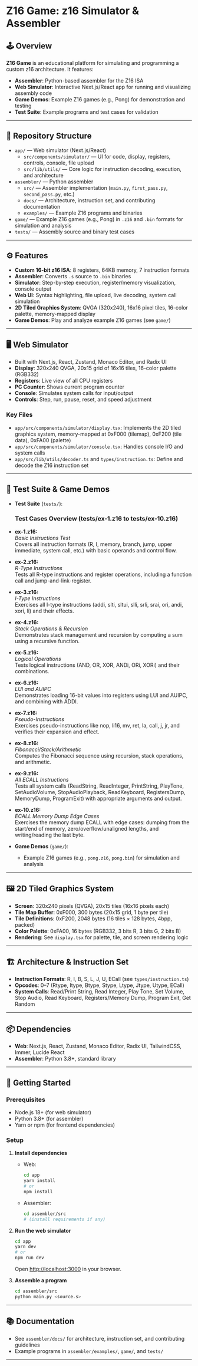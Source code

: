 # Z16 Game: z16 Simulator & Assembler

## 🕹️ Overview

**Z16 Game** is an educational platform for simulating and programming a custom z16 architecture. It features:

- **Assembler**: Python-based assembler for the Z16 ISA
- **Web Simulator**: Interactive Next.js/React app for running and visualizing assembly code
- **Game Demos**: Example Z16 games (e.g., Pong) for demonstration and testing
- **Test Suite**: Example programs and test cases for validation

---

## 📁 Repository Structure

- `app/` — Web simulator (Next.js/React)
  - `src/components/simulator/` — UI for code, display, registers, controls, console, file upload
  - `src/lib/utils/` — Core logic for instruction decoding, execution, and architecture
- `assembler/` — Python assembler
  - `src/` — Assembler implementation (`main.py`, `first_pass.py`, `second_pass.py`, etc.)
  - `docs/` — Architecture, instruction set, and contributing documentation
  - `examples/` — Example Z16 programs and binaries
- `game/` — Example Z16 games (e.g., Pong) in `.z16` and `.bin` formats for simulation and analysis
- `tests/` — Assembly source and binary test cases

---

## ⚙️ Features

- **Custom 16-bit z16 ISA**: 8 registers, 64KB memory, 7 instruction formats
- **Assembler**: Converts `.s` source to `.bin` binaries
- **Simulator**: Step-by-step execution, register/memory visualization, console output
- **Web UI**: Syntax highlighting, file upload, live decoding, system call simulation
- **2D Tiled Graphics System**: QVGA (320x240), 16x16 pixel tiles, 16-color palette, memory-mapped display
- **Game Demos**: Play and analyze example Z16 games (see `game/`)

---

## 🖥️ Web Simulator

- Built with Next.js, React, Zustand, Monaco Editor, and Radix UI
- **Display**: 320x240 QVGA, 20x15 grid of 16x16 tiles, 16-color palette (RGB332)
- **Registers**: Live view of all CPU registers
- **PC Counter**: Shows current program counter
- **Console**: Simulates system calls for input/output
- **Controls**: Step, run, pause, reset, and speed adjustment

### Key Files

- `app/src/components/simulator/display.tsx`: Implements the 2D tiled graphics system, memory-mapped at 0xF000 (tilemap), 0xF200 (tile data), 0xFA00 (palette)
- `app/src/components/simulator/console.tsx`: Handles console I/O and system calls
- `app/src/lib/utils/decoder.ts` and `types/instruction.ts`: Define and decode the Z16 instruction set

---

## 🧪 Test Suite & Game Demos

- **Test Suite** (`tests/`):
    ### Test Cases Overview (tests/ex-1.z16 to tests/ex-10.z16)

- **ex-1.z16:**  
  *Basic Instructions Test*  
  Covers all instruction formats (R, I, memory, branch, jump, upper immediate, system call, etc.) with basic operands and control flow.

- **ex-2.z16:**  
  *R-Type Instructions*  
  Tests all R-type instructions and register operations, including a function call and jump-and-link-register.

- **ex-3.z16:**  
  *I-Type Instructions*  
  Exercises all I-type instructions (addi, slti, sltui, slli, srli, srai, ori, andi, xori, li) and their effects.

- **ex-4.z16:**  
  *Stack Operations & Recursion*  
  Demonstrates stack management and recursion by computing a sum using a recursive function.

- **ex-5.z16:**  
  *Logical Operations*  
  Tests logical instructions (AND, OR, XOR, ANDi, ORi, XORi) and their combinations.

- **ex-6.z16:**  
  *LUI and AUIPC*  
  Demonstrates loading 16-bit values into registers using LUI and AUIPC, and combining with ADDI.

- **ex-7.z16:**  
  *Pseudo-Instructions*  
  Exercises pseudo-instructions like nop, li16, mv, ret, la, call, j, jr, and verifies their expansion and effect.

- **ex-8.z16:**  
  *Fibonacci/Stack/Arithmetic*  
  Computes the Fibonacci sequence using recursion, stack operations, and arithmetic.

- **ex-9.z16:**  
  *All ECALL Instructions*  
  Tests all system calls (ReadString, ReadInteger, PrintString, PlayTone, SetAudioVolume, StopAudioPlayback, ReadKeyboard, RegistersDump, MemoryDump, ProgramExit) with appropriate arguments and output.

- **ex-10.z16:**  
  *ECALL Memory Dump Edge Cases*  
  Exercises the memory dump ECALL with edge cases: dumping from the start/end of memory, zero/overflow/unaligned lengths, and writing/reading the last byte.

- **Game Demos** (`game/`):
  - Example Z16 games (e.g., `pong.z16`, `pong.bin`) for simulation and analysis

---

## 🖼️ 2D Tiled Graphics System

- **Screen**: 320x240 pixels (QVGA), 20x15 tiles (16x16 pixels each)
- **Tile Map Buffer**: 0xF000, 300 bytes (20x15 grid, 1 byte per tile)
- **Tile Definitions**: 0xF200, 2048 bytes (16 tiles × 128 bytes, 4bpp, packed)
- **Color Palette**: 0xFA00, 16 bytes (RGB332, 3 bits R, 3 bits G, 2 bits B)
- **Rendering**: See `display.tsx` for palette, tile, and screen rendering logic

---

## 🏗️ Architecture & Instruction Set

- **Instruction Formats**: R, I, B, S, L, J, U, ECall (see `types/instruction.ts`)
- **Opcodes**: 0–7 (Rtype, Itype, Btype, Stype, Ltype, Jtype, Utype, ECall)
- **System Calls**: Read/Print String, Read Integer, Play Tone, Set Volume, Stop Audio, Read Keyboard, Registers/Memory Dump, Program Exit, Get Random

---

## 📦 Dependencies

- **Web**: Next.js, React, Zustand, Monaco Editor, Radix UI, TailwindCSS, Immer, Lucide React
- **Assembler**: Python 3.8+, standard library

---

## 🚀 Getting Started

### Prerequisites

- Node.js 18+ (for web simulator)
- Python 3.8+ (for assembler)
- Yarn or npm (for frontend dependencies)

### Setup

1. **Install dependencies**
   - Web:
     ```sh
     cd app
     yarn install
     # or
     npm install
     ```
   - Assembler:
     ```sh
     cd assembler/src
     # (install requirements if any)
     ```

2. **Run the web simulator**
   ```sh
   cd app
   yarn dev
   # or
   npm run dev
   ```
   Open [http://localhost:3000](http://localhost:3000) in your browser.

3. **Assemble a program**
   ```sh
   cd assembler/src
   python main.py <source.s> 
   ```

---

## 📚 Documentation

- See `assembler/docs/` for architecture, instruction set, and contributing guidelines
- Example programs in `assembler/examples/`, `game/`, and `tests/`

---



